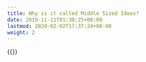 ```yaml
---
title: Why is it called Middle Sized Ideas?
date: 2019-11-11T01:30:25+08:00
lastmod: 2020-02-02T17:37:24+08:00
weight: 2
---
```

  
    
    
{{<youtube D4z7_Is6oD4>}}
